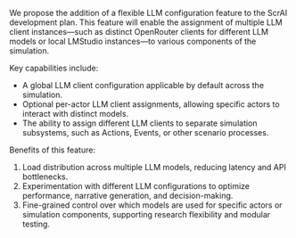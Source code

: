 We propose the addition of a flexible LLM configuration feature to the ScrAI development plan. This feature will enable the assignment of multiple LLM client instances—such as distinct OpenRouter clients for different LLM models or local LMStudio instances—to various components of the simulation. 

Key capabilities include:
- A global LLM client configuration applicable by default across the simulation.
- Optional per-actor LLM client assignments, allowing specific actors to interact with distinct models.
- The ability to assign different LLM clients to separate simulation subsystems, such as Actions, Events, or other scenario processes.

Benefits of this feature:
1. Load distribution across multiple LLM models, reducing latency and API bottlenecks.
2. Experimentation with different LLM configurations to optimize performance, narrative generation, and decision-making.
3. Fine-grained control over which models are used for specific actors or simulation components, supporting research flexibility and modular testing.